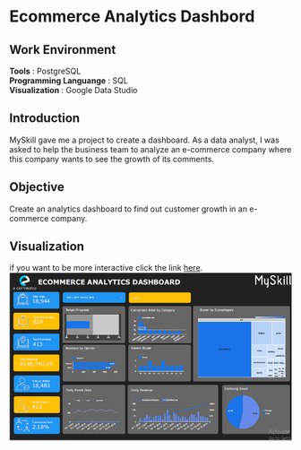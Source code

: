 # Ecommerce Analytics Dashbord
## Work Environment
**Tools** : PostgreSQL<br>
**Programming Languange** : SQL<br>
**Visualization** : Google Data Studio
## Introduction
MySkill gave me a project to create a dashboard. As a data analyst, I was asked to help the business team to analyze an e-commerce company where this company wants to see the growth of its comments.
## Objective
Create an analytics dashboard to find out customer growth in an e-commerce company.
## Visualization
if you want to be more interactive click the link [here](https://lookerstudio.google.com/reporting/44a91b05-bc22-4f80-a5c6-08cb1d97b604).
![sales_dashboard](E-Commerce_Analytics_Dashboard.PNG)

